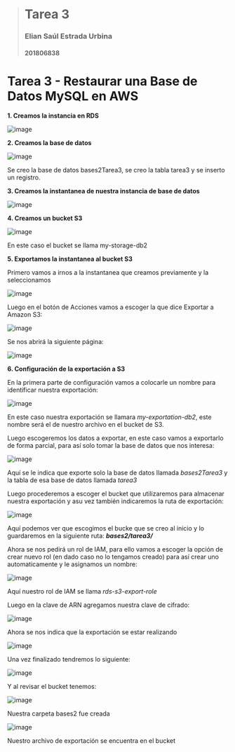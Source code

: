 > # Tarea 3
> 
> ### Elian Saúl Estrada Urbina
> 
> #### 201806838

# Tarea 3 - Restaurar una Base de Datos MySQL en AWS

**1. Creamos la instancia en RDS**

![image](images\01.png)

**2. Creamos la base de datos**

<img src="./images/02.png" title="" alt="image" data-align="center">

Se creo la base de datos bases2Tarea3, se creo la tabla tarea3 y se inserto un registro.

**3. Creamos la instantanea de nuestra instancia de base de datos**

![image](.\images\03.png)

**4. Creamos un bucket S3**

![image](.\images\04.png)

En este caso el bucket se llama my-storage-db2

**5. Exportamos la instantanea al bucket S3**

Primero vamos a irnos a la instantanea que creamos previamente y la seleccionamos

![image](.\images\05.png)

Luego en el botón de Acciones vamos a escoger la que dice Exportar a Amazon S3: 

![image](.\images\06.png)

Se nos abrirá la siguiente página: 

![image](.\images\07.png)

**6. Configuración de la exportación a S3**

En la primera parte de configuración vamos a colocarle un nombre para identificar nuestra exportación: 

![image](.\images\08.png)

En este caso nuestra exportación se llamara _my-exportation-db2_, este nombre será el de nuestro archivo en el bucket de S3.

Luego escogeremos los datos a exportar, en este caso vamos a exportarlo de forma parcial, para así solo tomar la base de datos que nos interesa: 

![image](.\images\09.png)

Aquí se le indica que exporte solo la base de datos llamada _bases2Tarea3_ y la tabla de esa base de datos llamada _tarea3_

Luego procederemos a escoger el bucket que utilizaremos para almacenar nuestra exportación y asu vez también indicaremos la ruta de exportación:

![image](.\images\10.png)

Aquí podemos ver que escogimos el bucke que se creo al inicio y lo guardaremos en la siguiente ruta: **_bases2/tarea3/_**

Ahora se nos pedirá un rol de IAM, para ello vamos a escoger la opción de crear nuevo rol (en dado caso no lo tengamos creado) para así crear uno automaticamente y le asignamos un nombre: 

![image](.\images\11.png)

Aquí nuestro rol de IAM se llama _rds-s3-export-role_

Luego en la clave de ARN agregamos nuestra clave de cifrado: 

![image](.\images\12.png)

Ahora se nos indica que la exportación se estar realizando 

![image](.\images\13.png)

Una vez finalizado tendremos lo siguiente: 

![image](.\images\14.png)

Y al revisar el bucket tenemos: 

![image](.\images\15.png)

Nuestra carpeta bases2 fue creada

![image](.\images\16.png)

Nuestro archivo de exportación se encuentra en el bucket
